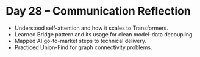 
# Day 28 – Communication Reflection

- Understood self-attention and how it scales to Transformers.  
- Learned Bridge pattern and its usage for clean model–data decoupling.  
- Mapped AI go-to-market steps to technical delivery.  
- Practiced Union-Find for graph connectivity problems.  

